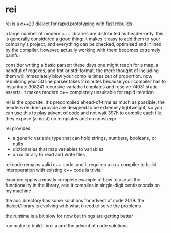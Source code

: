 rei
===

rei is a c++23 dialect for rapid prototyping with fast rebuilds



a large number of modern c++ libraries are distributed as header-only.  this is
generally considered a good thing: it makes it easy to add them to your
company's project, and everything can be checked, optimised and inlined by
the compiler.  however, actually working with them becomes extremely painful

consider writing a basic parser: these days one might reach for a map, a
handful of regexes, and fmt or std::format.  the mere thought of including them
will immediately blow your compile times out of proportion.  now rebuilding
your 50 line parser takes 2 minutes because your compiler has to instantiate
308241 recursive variadic templates and resolve 74031 static asserts.  it makes
modern c++ completely unsuitable for rapid iteration

rei is the opposite: it's precompiled ahead-of-time as much as possible.  the
headers rei does provide are designed to be extremely lightweight, so you can
use this to play advent of code and not wait 397h to compile each file.  they
expose (almost) no templates and no constexpr



rei provides:

- a generic variable type that can hold strings, numbers, booleans, or nulls
- dictionaries that map variables to variables
- an io library to read and write files



rei code remains valid c++ code, and it requires a c++ compiler to build.
interoperation with existing c++ code is trivial



example.cpp is a mostly complete example of how to use all the functionality in
the library, and it compiles in single-digit centiseconds on my machine



the aoc directory has some solutions for advent of code 2019.
the dialect/library is evolving with what i need to solve the problems



the runtime is a bit slow for now but things are getting better



run make to build librei.a and the advent of code solutions
